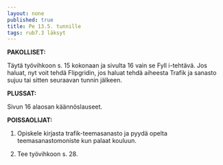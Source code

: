 ```yaml
---
layout: none
published: true
title: Pe 13.5. tunnille
tags: rub7.3 läksyt
---
```

**PAKOLLISET:**

Täytä työvihkoon s. 15 kokonaan ja sivulta 16 vain se Fyll i-tehtävä.
Jos haluat, nyt voit tehdä Flipgridin, jos haluat tehdä aiheesta Trafik ja sanasto sujuu tai sitten seuraavan tunnin jälkeen.

**PLUSSAT:**

Sivun 16 alaosan käännöslauseet.

**POISSAOLIJAT:**

1. Opiskele kirjasta trafik-teemasanasto ja pyydä opelta teemasanastomoniste kun palaat kouluun. 

2. Tee työvihkoon s. 28.
